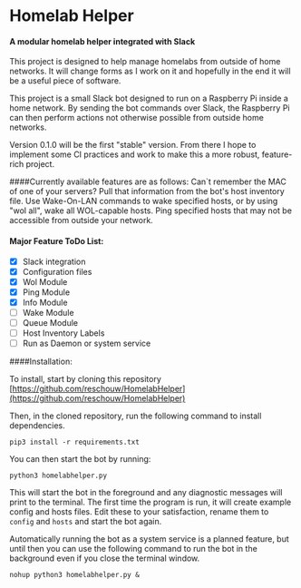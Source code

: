 # Homelab Helper
#### A modular homelab helper integrated with Slack

This project is designed to help manage homelabs from outside of home networks. It will change forms as I work on it and hopefully in the end it will be a useful piece of software.

This project is a small Slack bot designed to run on a Raspberry Pi inside a home network. By sending the bot commands over Slack, the Raspberry Pi can then perform actions not otherwise possible from outside home networks.

Version 0.1.0 will be the first "stable" version. From there I hope to implement some CI practices and work to make this a more robust, feature-rich project. 

####Currently available features are as follows:
Can`t remember the MAC of one of your servers? Pull that information from the bot's host inventory file.
Use Wake-On-LAN  commands to wake specified hosts, or by using "wol all", wake all WOL-capable hosts.
Ping specified hosts that may not be accessible from outside your network.


#### Major Feature ToDo List:
- [X] Slack integration
- [X] Configuration files
- [X] Wol Module
- [X] Ping Module
- [X] Info Module
- [ ] Wake Module
- [ ] Queue Module
- [ ] Host Inventory Labels
- [ ] Run as Daemon or system service

####Installation:

To install, start by cloning this repository [https://github.com/reschouw/HomelabHelper](https://github.com/reschouw/HomelabHelper)

Then, in the cloned repository, run the following command to install dependencies.

`pip3 install -r requirements.txt`

You can then start the bot by running:

`python3 homelabhelper.py`

This will start the bot in the foreground and any diagnostic messages will print to the terminal.
The first time the program is run, it will create example config and hosts files. Edit these to your satisfaction, rename them to `config` and `hosts` and start the bot again.

Automatically running the bot as a system service is a planned feature, but until then you can use the following command to run the bot in the background even if you close the terminal window.

`nohup python3 homelabhelper.py &`
